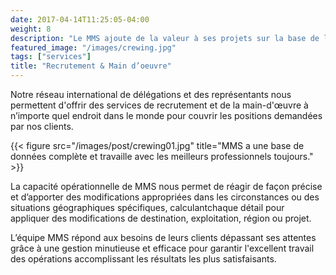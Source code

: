 ```yaml
---
date: 2017-04-14T11:25:05-04:00
weight: 8
description: "Le MMS ajoute de la valeur à ses projets sur la base de l'expérience acquise en offrant des services dans le monde entier en accomplissant les normes les plus exigeantes"
featured_image: "/images/crewing.jpg"
tags: ["services"]
title: "Recrutement & Main d’oeuvre"
---
```

Notre réseau international de délégations et des représentants nous permettent d'offrir des services de recrutement et de la main-d'œuvre à n’importe quel endroit dans le monde pour couvrir les positions demandées par nos clients.

{{< figure src="/images/post/crewing01.jpg" title="MMS a une base de données complète et travaille avec les meilleurs professionnels toujours." >}}

La capacité opérationnelle de MMS nous permet de réagir de façon précise et d’apporter des modifications appropriées dans les circonstances ou des situations géographiques spécifiques, calculantchaque détail pour appliquer des modifications de destination, exploitation, région ou projet.

L’équipe MMS répond aux besoins de leurs clients dépassant ses attentes grâce à une gestion minutieuse et efficace pour garantir l'excellent travail des opérations accomplissant les résultats les plus satisfaisants.
